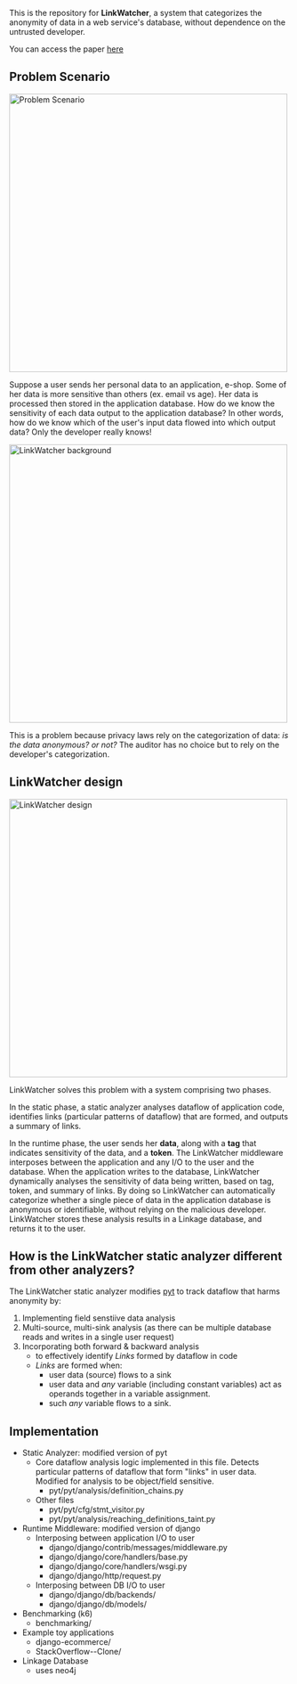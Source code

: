 This is the repository for **LinkWatcher**, a system that categorizes the anonymity of data in a web service's database, without dependence on the untrusted developer.

You can access the paper [here](https://dcollection.snu.ac.kr/common/orgView/000000184244)

## Problem Scenario
<img width="500" alt="Problem Scenario" src="https://github.com/user-attachments/assets/97abc78e-0e23-4165-9e6e-aa25386608c9" />

Suppose a user sends her personal data to an application, e-shop. Some of her data is more sensitive than others (ex. email vs age).
Her data is processed then stored in the application database.
How do we know the sensitivity of each data output to the application database? In other words, how do we know which of the user's input data flowed into which output data?
Only the developer really knows!

<img width="500" alt="LinkWatcher background" src="https://github.com/user-attachments/assets/4f1d7a76-8a8c-4aea-893b-51eaf3aa76f1" />

This is a problem because privacy laws rely on the categorization of data: *is the data anonymous? or not?*
The auditor has no choice but to rely on the developer's categorization.

## LinkWatcher design
<img width="500" alt="LinkWatcher design" src="https://github.com/user-attachments/assets/91443a60-fcf8-41af-a468-1b408b0dc7f3" />

LinkWatcher solves this problem with a system comprising two phases.

In the static phase, a static analyzer analyses dataflow of application code, identifies links (particular patterns of dataflow) that are formed, and outputs a summary of links.

In the runtime phase, the user sends her **data**, along with a **tag** that indicates sensitivity of the data, and a **token**.
The LinkWatcher middleware interposes between the application and any I/O to the user and the database.
When the application writes to the database, LinkWatcher dynamically analyses the sensitivity of data being written, based on tag, token, and summary of links.
By doing so LinkWatcher can automatically categorize whether a single piece of data in the application database is anonymous or identifiable, without relying on the malicious developer.
LinkWatcher stores these analysis results in a Linkage database, and returns it to the user.

## How is the LinkWatcher static analyzer different from other analyzers?

The LinkWatcher static analyzer modifies [pyt](https://github.com/python-security/pyt) to track dataflow that harms anonymity by:
1. Implementing field senstiive data analysis
2. Multi-source, multi-sink analysis (as there can be multiple database reads and writes in a single user request)
3. Incorporating both forward & backward analysis
    - to effectively identify *Links* formed by dataflow in code
    - *Links* are formed when:
        - user data (source) flows to a sink
        - user data and *any* variable (including constant variables) act as operands together in a variable assignment.
        - such *any* variable flows to a sink.

## Implementation
- Static Analyzer: modified version of pyt
    - Core dataflow analysis logic implemented in this file. Detects particular patterns of dataflow that form "links" in user data. Modified for analysis to be object/field sensitive.
      - pyt/pyt/analysis/definition_chains.py
    - Other files
      - pyt/pyt/cfg/stmt_visitor.py
      - pyt/pyt/analysis/reaching_definitions_taint.py
- Runtime Middleware: modified version of django
    - Interposing between application I/O to user
      - django/django/contrib/messages/middleware.py
      - django/django/core/handlers/base.py
      - django/django/core/handlers/wsgi.py
      - django/django/http/request.py
    - Interposing between DB I/O to user
      - django/django/db/backends/
      - django/django/db/models/
- Benchmarking (k6)
    - benchmarking/
- Example toy applications
    - django-ecommerce/
    - StackOverflow--Clone/
- Linkage Database
    - uses neo4j
